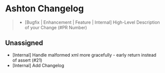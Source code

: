 # Ashton Changelog

> - [Bugfix | Enhancement | Feature | Internal] High-Level Description of your Change (#PR Number)

## Unassigned
- [Internal] Handle malformed xml more gracefully - early return instead of assert (#21)
- [Internal] Add Changelog
